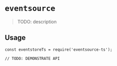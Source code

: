 # `eventsource`

> TODO: description

## Usage

```
const eventstoreTs = require('eventsource-ts');

// TODO: DEMONSTRATE API
```
